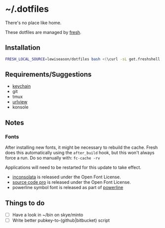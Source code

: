 # ~/.dotfiles

There's no place like home.

These dotfiles are managed by [fresh].

## Installation

``` sh
FRESH_LOCAL_SOURCE=lewiseason/dotfiles bash <(\curl -sL get.freshshell.com)
```

## Requirements/Suggestions

* [keychain]
* git
* tmux
* [urlview]
* konsole

## Notes

### Fonts

After installing new fonts, it might be necessary
to rebuild the cache. Fresh does this automatically
using the `after_build` hook, but this won't always
force a run. Do so manually with: `fc-cache -rv`

Applications will need to be restarted for this update
to take effect.

* [inconsolata] is released under the Open Font License.
* [source code pro] is released under the Open Font License.
* powerline symbol font is released as part of [powerline]

## Things to do

- [ ] Have a look in ~/bin on skye/minto
- [ ] Write better pubkey-to-(github|bitbucket) script

[fresh]: http://freshshell.com
[powerline]: https://github.com/powerline/powerline
[inconsolata]: http://levien.com/type/myfonts/inconsolata.html
[source code pro]: https://github.com/adobe-fonts/source-code-pro
[keychain]: http://www.funtoo.org/Keychain
[urlview]: https://github.com/sigpipe/urlview

